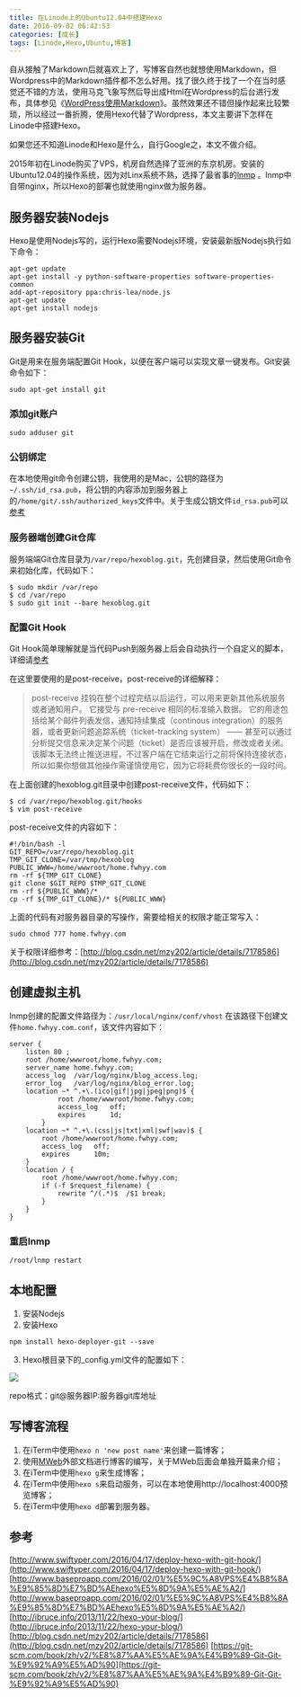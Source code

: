 ```yaml
---
title: 在Linode上的Ubuntu12.04中搭建Hexo
date: 2016-09-02 06:42:53
categories: [成长]
tags: [Linode,Hexo,Ubuntu,博客]
---
```


自从接触了Markdown后就喜欢上了，写博客自然也就想使用Markdown，但Wordpress中的Markdown插件都不怎么好用。找了很久终于找了一个在当时感觉还不错的方法，使用马克飞象写然后导出成Html在Wordpress的后台进行发布，具体参见《[WordPress使用Markdown](http://fwhyy.com/2015/06/use-markdown-in-wordpress/)》。虽然效果还不错但操作起来比较繁琐，所以经过一番折腾，使用Hexo代替了Wordpress，本文主要讲下怎样在Linode中搭建Hexo。

如果您还不知道Linode和Hexo是什么，自行Google之，本文不做介绍。

2015年初在Linode购买了VPS，机房自然选择了亚洲的东京机房。安装的Ubuntu12.04的操作系统，因为对Linx系统不熟，选择了最省事的[lnmp](http://lnmp.org/) 。lnmp中自带nginx，所以Hexo的部署也就使用nginx做为服务器。
<!--more-->
## 服务器安装Nodejs

Hexo是使用Nodejs写的，运行Hexo需要Nodejs环境，安装最新版Nodejs执行如下命令：

```
apt-get update  
apt-get install -y python-software-properties software-properties-common  
add-apt-repository ppa:chris-lea/node.js  
apt-get update  
apt-get install nodejs  
```

## 服务器安装Git

Git是用来在服务端配置Git Hook，以便在客户端可以实现文章一键发布。Git安装命令如下：

```
sudo apt-get install git

```

### 添加git账户

```
sudo adduser git
```

### 公钥绑定

在本地使用git命令创建公钥，我使用的是Mac，公钥的路径为`~/.ssh/id_rsa.pub`，将公钥的内容添加到服务器上的`/home/git/.ssh/authorized_keys`文件中。关于生成公钥文件`id_rsa.pub`可以[参考](http://my.oschina.net/gal/blog/141442)

### 服务器端创建Git仓库

服务端端Git仓库目录为`/var/repo/hexoblog.git`，先创建目录，然后使用Git命令来初始化库，代码如下：

```
$ sudo mkdir /var/repo
$ cd /var/repo
$ sudo git init --bare hexoblog.git
```

### 配置Git Hook

Git Hook简单理解就是当代码Push到服务器上后会自动执行一个自定义的脚本，详细请[参考](https://git-scm.com/book/zh/v2/%E8%87%AA%E5%AE%9A%E4%B9%89-Git-Git-%E9%92%A9%E5%AD%90)

在这里要使用的是post-receive，post-receive的详细解释：
> post-receive 挂钩在整个过程完结以后运行，可以用来更新其他系统服务或者通知用户。 它接受与 pre-receive 相同的标准输入数据。 它的用途包括给某个邮件列表发信，通知持续集成（continous integration）的服务器，或者更新问题追踪系统（ticket-tracking system） —— 甚至可以通过分析提交信息来决定某个问题（ticket）是否应该被开启，修改或者关闭。 该脚本无法终止推送进程，不过客户端在它结束运行之前将保持连接状态，所以如果你想做其他操作需谨慎使用它，因为它将耗费你很长的一段时间。

在上面创建的hexoblog.git目录中创建post-receive文件，代码如下：

```
$ cd /var/repo/hexoblog.git/hooks
$ vim post-receive
```

post-receive文件的内容如下：

```
#!/bin/bash -l
GIT_REPO=/var/repo/hexoblog.git
TMP_GIT_CLONE=/var/tmp/hexoblog
PUBLIC_WWW=/home/wwwroot/home.fwhyy.com
rm -rf ${TMP_GIT_CLONE}
git clone $GIT_REPO $TMP_GIT_CLONE
rm -rf ${PUBLIC_WWW}/*
cp -rf ${TMP_GIT_CLONE}/* ${PUBLIC_WWW}
```

上面的代码有对服务器目录的写操作，需要给相关的权限才能正常写入：

```
sudo chmod 777 home.fwhyy.com
```

关于权限详细参考：[http://blog.csdn.net/mzy202/article/details/7178586](http://blog.csdn.net/mzy202/article/details/7178586)

## 创建虚拟主机

lnmp创建的配置文件路径为：`/usr/local/nginx/conf/vhost`
在该路径下创建文件`home.fwhyy.com.conf`，该文件内容如下：

```
server {                                                                               
    listen 80 ;                                                                                               
    root /home/wwwroot/home.fwhyy.com;                                                        
    server_name home.fwhyy.com;                                                 
    access_log  /var/log/nginx/blog_access.log;                                    
    error_log   /var/log/nginx/blog_error.log;                                            
    location ~* ^.+\.(ico|gif|jpg|jpeg|png)$ {                            
            root /home/wwwroot/home.fwhyy.com;                                    
            access_log   off;                 
            expires      1d;                            
        }                                                                              
    location ~* ^.+\.(css|js|txt|xml|swf|wav)$ {                                   
        root /home/wwwroot/home.fwhyy.com;                                                        
        access_log   off;                                                          
        expires      10m;                                                          
    }                                                                              
    location / {                                                                   
        root /home/wwwroot/home.fwhyy.com;                                                
        if (-f $request_filename) {                                            
            rewrite ^/(.*)$  /$1 break;                                    
        }                                                                      
    }                                                                              
}
```

### 重启lnmp

```
/root/lnmp restart
```

## 本地配置

1. 安装Nodejs
2. 安装Hexo

```
npm install hexo-deployer-git --save
```

3. Hexo根目录下的_config.yml文件的配置如下：

![](http://fwhyy.com/img/post/14727700421219.jpg)

repo格式：git@服务器IP:服务器git库地址

## 写博客流程

1. 在iTerm中使用`hexo n 'new post name'`来创建一篇博客；
2. 使用[MWeb](http://zh.mweb.im/)外部文档进行博客的编写，关于MWeb后面会单独开篇来介绍；
3. 在iTerm中使用`hexo g`来生成博客；
4. 在iTerm中使用`hexo s`来启动服务，可以在本地使用http://localhost:4000预览博客；
5. 在iTerm中使用`hexo d`部署到服务器。

## 参考

[http://www.swiftyper.com/2016/04/17/deploy-hexo-with-git-hook/](http://www.swiftyper.com/2016/04/17/deploy-hexo-with-git-hook/)
[http://www.baseproapp.com/2016/02/01/%E5%9C%A8VPS%E4%B8%8A%E9%85%8D%E7%BD%AEhexo%E5%8D%9A%E5%AE%A2/](http://www.baseproapp.com/2016/02/01/%E5%9C%A8VPS%E4%B8%8A%E9%85%8D%E7%BD%AEhexo%E5%8D%9A%E5%AE%A2/)
[http://ibruce.info/2013/11/22/hexo-your-blog/](http://ibruce.info/2013/11/22/hexo-your-blog/)
[http://blog.csdn.net/mzy202/article/details/7178586](http://blog.csdn.net/mzy202/article/details/7178586)
[https://git-scm.com/book/zh/v2/%E8%87%AA%E5%AE%9A%E4%B9%89-Git-Git-%E9%92%A9%E5%AD%90](https://git-scm.com/book/zh/v2/%E8%87%AA%E5%AE%9A%E4%B9%89-Git-Git-%E9%92%A9%E5%AD%90)

